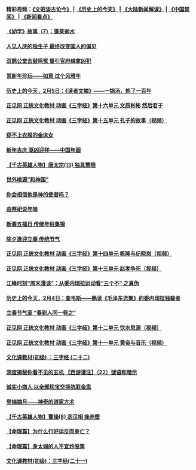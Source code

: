 #### 精彩视频：[《文昭谈古论今》](http://45.32.25.56/wenzhao) | [《历史上的今天》](http://45.32.25.56/today-in-history) | [《大陆新闻解读》](http://45.32.25.56/ntdtv-comedy) | [《中国禁闻》](http://45.32.25.56/ntdtv-news) | [《新闻看点》](http://45.32.25.56/news-insight) 

 #### [《幼学》故事（7）：蓬莱弱水](../pages/prog647/a102505647.md?t=02061209) 

#### [人见人厌的独生子 最终改变国人的偏见](../pages/prog647/a102505642.md?t=02061209) 

#### [双鹊公堂击鼓鸣冤 督引官府缉拿凶犯](../pages/prog647/a102505622.md?t=02061209) 

#### [赏新年珍玩——如意 过个风雅年](../pages/prog647/a102505614.md?t=02061209) 

#### [历史上的今天，2月5日：《读者文摘》——一锅汤，炖了一百年](../pages/prog647/a102505363.md?t=02061209) 

#### [正见网 正统文化教材 动画《三字经》第十六单元 文质彬彬 然后君子](../pages/prog647/a102505007.md?t=02061209) 

#### [正见网 正统文化教材 动画《三字经》第十五单元 孔子的故事（视频）](../pages/prog647/a102504988.md?t=02061209) 

#### [穿不上衣服的金床女](../pages/prog647/a102504979.md?t=02061209) 

#### [新年吉庆 驱凶迎祥——中国年画](../pages/prog647/a102504975.md?t=02061209) 

#### [【千古英雄人物】唐太宗(13) 独具慧眼](../pages/prog647/a102504963.md?t=02061209) 

#### [世外桃源“和神国”](../pages/prog647/a102504957.md?t=02061209) 

#### [你会相信他是神的使者吗？](../pages/prog647/a102504953.md?t=02061209) 

#### [由祭祀说年味](../pages/prog647/a102504949.md?t=02061209) 

#### [新春五福日 传统年俗集锦](../pages/prog647/a102504945.md?t=02061209) 

#### [除夕逢迎立春 传统节气](../pages/prog647/a102504578.md?t=02061209) 

#### [正见网 正统文化教材 动画《三字经》第十四单元 乾隆与纪晓岚（视频）](../pages/prog647/a102504381.md?t=02061209) 

#### [正见网 正统文化教材 动画《三字经》第十三单元 赵孝争死（视频）](../pages/prog647/a102504348.md?t=02061209) 

#### [江峰时刻“周末漫谈”：从委内瑞拉运动看“三个不” 之真伪](../pages/prog647/a102504139.md?t=02061209) 

#### [历史上的今天，2月4日：查韦斯——熟读《毛泽东选集》的委内瑞拉独裁者](../pages/prog647/a102504135.md?t=02061209) 

#### [立春节气至 “春到人间一卷之”](../pages/prog647/a102504060.md?t=02061209) 

#### [正见网 正统文化教材 动画《三字经》第十二单元 饮水思源（视频）](../pages/prog647/a102503591.md?t=02061209) 

#### [正见网 正统文化教材 动画《三字经》第十一单元 黄帝与音乐（视频）](../pages/prog647/a102503581.md?t=02061209) 

#### [文化课教材(初级) ：三字经 (二十二)](../pages/prog647/a102502961.md?t=02061209) 

#### [深度揭秘你看不见的玄机 【西游漫注】（22）谜语和暗示](../pages/prog647/a102502963.md?t=02061209) 

#### [诚实小商人 以全部珍宝交换肮脏金盘](../pages/prog647/a102502958.md?t=02061209) 

#### [登梯摘月——神奇的道家方术](../pages/prog647/a102502936.md?t=02061209) 

#### [【千古英雄人物】曹操(8) 丞汉相 挫赤壁](../pages/prog647/a102502919.md?t=02061209) 

#### [【命理篇】为什么行好运反而身亡？](../pages/prog647/a102502911.md?t=02061209) 

#### [【命理篇】身太弱的人不宜炒股票](../pages/prog647/a102502707.md?t=02061209) 

#### [文化课教材(初级)：三字经(二十一)](../pages/prog647/a102502189.md?t=02061209) 

